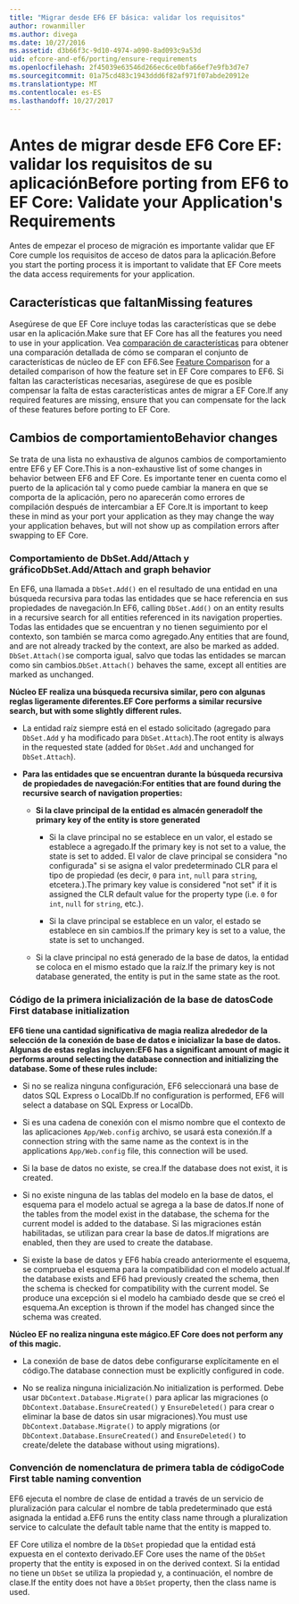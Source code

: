 ```yaml
---
title: "Migrar desde EF6 EF básica: validar los requisitos"
author: rowanmiller
ms.author: divega
ms.date: 10/27/2016
ms.assetid: d3b66f3c-9d10-4974-a090-8ad093c9a53d
uid: efcore-and-ef6/porting/ensure-requirements
ms.openlocfilehash: 2f45039e63546d266ec6ce0bfa66ef7e9fb3d7e7
ms.sourcegitcommit: 01a75cd483c1943ddd6f82af971f07abde20912e
ms.translationtype: MT
ms.contentlocale: es-ES
ms.lasthandoff: 10/27/2017
---
```

# <a name="before-porting-from-ef6-to-ef-core-validate-your-applications-requirements"></a><span data-ttu-id="8a739-102">Antes de migrar desde EF6 Core EF: validar los requisitos de su aplicación</span><span class="sxs-lookup"><span data-stu-id="8a739-102">Before porting from EF6 to EF Core: Validate your Application's Requirements</span></span>

<span data-ttu-id="8a739-103">Antes de empezar el proceso de migración es importante validar que EF Core cumple los requisitos de acceso de datos para la aplicación.</span><span class="sxs-lookup"><span data-stu-id="8a739-103">Before you start the porting process it is important to validate that EF Core meets the data access requirements for your application.</span></span>

## <a name="missing-features"></a><span data-ttu-id="8a739-104">Características que faltan</span><span class="sxs-lookup"><span data-stu-id="8a739-104">Missing features</span></span>

<span data-ttu-id="8a739-105">Asegúrese de que EF Core incluye todas las características que se debe usar en la aplicación.</span><span class="sxs-lookup"><span data-stu-id="8a739-105">Make sure that EF Core has all the features you need to use in your application.</span></span> <span data-ttu-id="8a739-106">Vea [comparación de características](../features.md) para obtener una comparación detallada de cómo se comparan el conjunto de características de núcleo de EF con EF6.</span><span class="sxs-lookup"><span data-stu-id="8a739-106">See [Feature Comparison](../features.md) for a detailed comparison of how the feature set in EF Core compares to EF6.</span></span> <span data-ttu-id="8a739-107">Si faltan las características necesarias, asegúrese de que es posible compensar la falta de estas características antes de migrar a EF Core.</span><span class="sxs-lookup"><span data-stu-id="8a739-107">If any required features are missing, ensure that you can compensate for the lack of these features before porting to EF Core.</span></span>

## <a name="behavior-changes"></a><span data-ttu-id="8a739-108">Cambios de comportamiento</span><span class="sxs-lookup"><span data-stu-id="8a739-108">Behavior changes</span></span>

<span data-ttu-id="8a739-109">Se trata de una lista no exhaustiva de algunos cambios de comportamiento entre EF6 y EF Core.</span><span class="sxs-lookup"><span data-stu-id="8a739-109">This is a non-exhaustive list of some changes in behavior between EF6 and EF Core.</span></span> <span data-ttu-id="8a739-110">Es importante tener en cuenta como el puerto de la aplicación tal y como puede cambiar la manera en que se comporta de la aplicación, pero no aparecerán como errores de compilación después de intercambiar a EF Core.</span><span class="sxs-lookup"><span data-stu-id="8a739-110">It is important to keep these in mind as your port your application as they may change the way your application behaves, but will not show up as compilation errors after swapping to EF Core.</span></span>

### <a name="dbsetaddattach-and-graph-behavior"></a><span data-ttu-id="8a739-111">Comportamiento de DbSet.Add/Attach y gráfico</span><span class="sxs-lookup"><span data-stu-id="8a739-111">DbSet.Add/Attach and graph behavior</span></span>

<span data-ttu-id="8a739-112">En EF6, una llamada a `DbSet.Add()` en el resultado de una entidad en una búsqueda recursiva para todas las entidades que se hace referencia en sus propiedades de navegación.</span><span class="sxs-lookup"><span data-stu-id="8a739-112">In EF6, calling `DbSet.Add()` on an entity results in a recursive search for all entities referenced in its navigation properties.</span></span> <span data-ttu-id="8a739-113">Todas las entidades que se encuentran y no tienen seguimiento por el contexto, son también se marca como agregado.</span><span class="sxs-lookup"><span data-stu-id="8a739-113">Any entities that are found, and are not already tracked by the context, are also be marked as added.</span></span> <span data-ttu-id="8a739-114">`DbSet.Attach()`se comporta igual, salvo que todas las entidades se marcan como sin cambios.</span><span class="sxs-lookup"><span data-stu-id="8a739-114">`DbSet.Attach()` behaves the same, except all entities are marked as unchanged.</span></span>

<span data-ttu-id="8a739-115">**Núcleo EF realiza una búsqueda recursiva similar, pero con algunas reglas ligeramente diferentes.**</span><span class="sxs-lookup"><span data-stu-id="8a739-115">**EF Core performs a similar recursive search, but with some slightly different rules.**</span></span>

*  <span data-ttu-id="8a739-116">La entidad raíz siempre está en el estado solicitado (agregado para `DbSet.Add` y ha modificado para `DbSet.Attach`).</span><span class="sxs-lookup"><span data-stu-id="8a739-116">The root entity is always in the requested state (added for `DbSet.Add` and unchanged for `DbSet.Attach`).</span></span>

*  <span data-ttu-id="8a739-117">**Para las entidades que se encuentran durante la búsqueda recursiva de propiedades de navegación:**</span><span class="sxs-lookup"><span data-stu-id="8a739-117">**For entities that are found during the recursive search of navigation properties:**</span></span>

    *  <span data-ttu-id="8a739-118">**Si la clave principal de la entidad es almacén generado**</span><span class="sxs-lookup"><span data-stu-id="8a739-118">**If the primary key of the entity is store generated**</span></span>

        * <span data-ttu-id="8a739-119">Si la clave principal no se establece en un valor, el estado se establece a agregado.</span><span class="sxs-lookup"><span data-stu-id="8a739-119">If the primary key is not set to a value, the state is set to added.</span></span> <span data-ttu-id="8a739-120">El valor de clave principal se considera "no configurada" si se asigna el valor predeterminado CLR para el tipo de propiedad (es decir, `0` para `int`, `null` para `string`, etcetera.).</span><span class="sxs-lookup"><span data-stu-id="8a739-120">The primary key value is considered "not set" if it is assigned the CLR default value for the property type (i.e. `0` for `int`, `null` for `string`, etc.).</span></span>

        * <span data-ttu-id="8a739-121">Si la clave principal se establece en un valor, el estado se establece en sin cambios.</span><span class="sxs-lookup"><span data-stu-id="8a739-121">If the primary key is set to a value, the state is set to unchanged.</span></span>

    *  <span data-ttu-id="8a739-122">Si la clave principal no está generado de la base de datos, la entidad se coloca en el mismo estado que la raíz.</span><span class="sxs-lookup"><span data-stu-id="8a739-122">If the primary key is not database generated, the entity is put in the same state as the root.</span></span>

### <a name="code-first-database-initialization"></a><span data-ttu-id="8a739-123">Código de la primera inicialización de la base de datos</span><span class="sxs-lookup"><span data-stu-id="8a739-123">Code First database initialization</span></span>

<span data-ttu-id="8a739-124">**EF6 tiene una cantidad significativa de magia realiza alrededor de la selección de la conexión de base de datos e inicializar la base de datos. Algunas de estas reglas incluyen:**</span><span class="sxs-lookup"><span data-stu-id="8a739-124">**EF6 has a significant amount of magic it performs around selecting the database connection and initializing the database. Some of these rules include:**</span></span>

* <span data-ttu-id="8a739-125">Si no se realiza ninguna configuración, EF6 seleccionará una base de datos SQL Express o LocalDb.</span><span class="sxs-lookup"><span data-stu-id="8a739-125">If no configuration is performed, EF6 will select a database on SQL Express or LocalDb.</span></span>

* <span data-ttu-id="8a739-126">Si es una cadena de conexión con el mismo nombre que el contexto de las aplicaciones `App/Web.config` archivo, se usará esta conexión.</span><span class="sxs-lookup"><span data-stu-id="8a739-126">If a connection string with the same name as the context is in the applications `App/Web.config` file, this connection will be used.</span></span>

* <span data-ttu-id="8a739-127">Si la base de datos no existe, se crea.</span><span class="sxs-lookup"><span data-stu-id="8a739-127">If the database does not exist, it is created.</span></span>

* <span data-ttu-id="8a739-128">Si no existe ninguna de las tablas del modelo en la base de datos, el esquema para el modelo actual se agrega a la base de datos.</span><span class="sxs-lookup"><span data-stu-id="8a739-128">If none of the tables from the model exist in the database, the schema for the current model is added to the database.</span></span> <span data-ttu-id="8a739-129">Si las migraciones están habilitadas, se utilizan para crear la base de datos.</span><span class="sxs-lookup"><span data-stu-id="8a739-129">If migrations are enabled, then they are used to create the database.</span></span>

* <span data-ttu-id="8a739-130">Si existe la base de datos y EF6 había creado anteriormente el esquema, se comprueba el esquema para la compatibilidad con el modelo actual.</span><span class="sxs-lookup"><span data-stu-id="8a739-130">If the database exists and EF6 had previously created the schema, then the schema is checked for compatibility with the current model.</span></span> <span data-ttu-id="8a739-131">Se produce una excepción si el modelo ha cambiado desde que se creó el esquema.</span><span class="sxs-lookup"><span data-stu-id="8a739-131">An exception is thrown if the model has changed since the schema was created.</span></span>

<span data-ttu-id="8a739-132">**Núcleo EF no realiza ninguna este mágico.**</span><span class="sxs-lookup"><span data-stu-id="8a739-132">**EF Core does not perform any of this magic.**</span></span>

* <span data-ttu-id="8a739-133">La conexión de base de datos debe configurarse explícitamente en el código.</span><span class="sxs-lookup"><span data-stu-id="8a739-133">The database connection must be explicitly configured in code.</span></span>

* <span data-ttu-id="8a739-134">No se realiza ninguna inicialización.</span><span class="sxs-lookup"><span data-stu-id="8a739-134">No initialization is performed.</span></span> <span data-ttu-id="8a739-135">Debe usar `DbContext.Database.Migrate()` para aplicar las migraciones (o `DbContext.Database.EnsureCreated()` y `EnsureDeleted()` para crear o eliminar la base de datos sin usar migraciones).</span><span class="sxs-lookup"><span data-stu-id="8a739-135">You must use `DbContext.Database.Migrate()` to apply migrations (or `DbContext.Database.EnsureCreated()` and `EnsureDeleted()` to create/delete the database without using migrations).</span></span>

### <a name="code-first-table-naming-convention"></a><span data-ttu-id="8a739-136">Convención de nomenclatura de primera tabla de código</span><span class="sxs-lookup"><span data-stu-id="8a739-136">Code First table naming convention</span></span>

<span data-ttu-id="8a739-137">EF6 ejecuta el nombre de clase de entidad a través de un servicio de pluralización para calcular el nombre de tabla predeterminado que está asignada la entidad a.</span><span class="sxs-lookup"><span data-stu-id="8a739-137">EF6 runs the entity class name through a pluralization service to calculate the default table name that the entity is mapped to.</span></span>

<span data-ttu-id="8a739-138">EF Core utiliza el nombre de la `DbSet` propiedad que la entidad está expuesta en el contexto derivado.</span><span class="sxs-lookup"><span data-stu-id="8a739-138">EF Core uses the name of the `DbSet` property that the entity is exposed in on the derived context.</span></span> <span data-ttu-id="8a739-139">Si la entidad no tiene un `DbSet` se utiliza la propiedad y, a continuación, el nombre de clase.</span><span class="sxs-lookup"><span data-stu-id="8a739-139">If the entity does not have a `DbSet` property, then the class name is used.</span></span>
